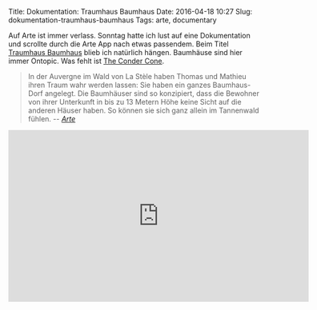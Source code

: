 Title: Dokumentation: Traumhaus Baumhaus
Date: 2016-04-18 10:27
Slug: dokumentation-traumhaus-baumhaus
Tags: arte, documentary

Auf Arte ist immer verlass. Sonntag hatte ich lust auf eine Dokumentation und scrollte durch die Arte App nach etwas passendem. Beim Titel [Traumhaus Baumhaus](http://www.arte.tv/guide/de/058360-000-A/traumhaus-baumhaus) blieb ich natürlich hängen. Baumhäuse sind hier immer Ontopic. Was fehlt ist [The Conder Cone](http://thecindercone.com/).

> In der Auvergne im Wald von La Stèle haben Thomas und Mathieu ihren Traum wahr werden lassen: Sie haben ein ganzes Baumhaus-Dorf angelegt. Die Baumhäuser sind so konzipiert, dass die Bewohner von ihrer Unterkunft in bis zu 13 Metern Höhe keine Sicht auf die anderen Häuser haben. So können sie sich ganz allein im Tannenwald fühlen.
> -- <cite>[Arte](http://www.arte.tv/guide/de/058360-000-A/traumhaus-baumhaus)</cite>

<iframe src="http://www.arte.tv/guide/de/embed/058360-000-A/medium" allowfullscreen="true" style="width: 600px; height: 344px;" frameborder="0"></iframe>
